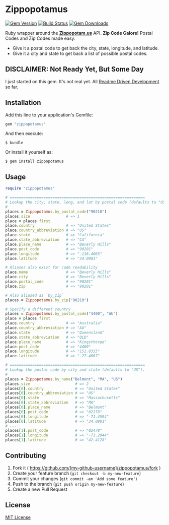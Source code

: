 # Zippopotamus

[![Gem Version](http://img.shields.io/gem/v/zippopotamus.svg)](https://rubygems.org/gems/zippopotamus)
[![Build Status](https://github.com/rmm5t/zippopotamus/workflows/CI/badge.svg)](https://github.com/rmm5t/zippopotamus/actions?query=workflow%3ACI)
[![Gem Downloads](https://img.shields.io/gem/dt/zippopotamus.svg)](https://rubygems.org/gems/zippopotamus)

Ruby wrapper around the **[Zippopotam.us](http://zippopotam.us/)** API. **Zip Code Galore!** Postal Codes and Zip Codes made easy.

* Give it a postal code to get back the city, state, longitude, and latitude.
* Give it a city and state to get back a list of possible postal codes.

## DISCLAIMER: Not Ready Yet, But Some Day

I just started on this gem. It's not real yet. All
[Readme Driven Development](http://tom.preston-werner.com/2010/08/23/readme-driven-development.html)
so far.

## Installation

Add this line to your application's Gemfile:

```ruby
gem "zippopotamus"
```

And then execute:

    $ bundle

Or install it yourself as:

    $ gem install zippopotamus

## Usage

```ruby
require "zippopotamus"

# ============================================================
# Lookup the city, state, long, and lat by postal code (defaults to "US").
#
places = Zippopotamus.by_postal_code("90210")
places.size                # => 1
place = places.first
place.country              # => "United States"
place.country_abbreviation # => "US"
place.state                # => "California"
place.state_abbreviation   # => "CA"
place.place_name           # => "Beverly Hills"
place.post_code            # => "90201"
place.longitude            # => "-118.4065"
place.latitude             # => "34.0901"

# Aliases also exist for code readability
place.name                 # => "Beverly Hills"
place.city                 # => "Beverly Hills"
place.postal_code          # => "90201"
place.zip                  # => "90201"

# Also aliased as `by_zip`
places = Zippopotamus.by_zip("90210")

# Specify a different country
places = Zippopotamus.by_postal_code("4400", "AU")
place = places.first
place.country              # => "Australia"
place.country_abbreviation # => "AU"
place.state                # => "Queensland"
place.state_abbreviation   # => "QLD"
place.place_name           # => "Kingsthorpe"
place.post_code            # => "4400"
place.longitude            # => "151.8333"
place.latitude             # => "-27.4667"

# ============================================================
# Lookup the postal code by city and state (defaults to "US").
#
places = Zippopotamus.by_name("Belmont", "MA", "US")
places.size                    # => 2
places[0].country              # => "United States"
places[0].country_abbreviation # => "US"
places[0].state                # => "Massachusetts"
places[0].state_abbreviation   # => "MA"
places[0].place_name           # => "Belmont"
places[0].post_code            # => "02178"
places[0].longitude            # => "-71.4594"
places[0].latitude             # => "34.0901"
# ---
places[1].post_code            # => "02478"
places[1].longitude            # => "-71.2044"
places[1].latitude             # => "42.4128"
```


## Contributing

1. Fork it ( https://github.com/[my-github-username]/zippopotamus/fork )
2. Create your feature branch (`git checkout -b my-new-feature`)
3. Commit your changes (`git commit -am 'Add some feature'`)
4. Push to the branch (`git push origin my-new-feature`)
5. Create a new Pull Request

## License

[MIT License](https://rmm5t.mit-license.org/)
